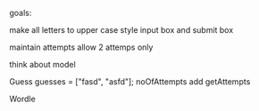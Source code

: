 goals:

make all letters to upper case
style input box and submit box

maintain attempts
allow 2 attemps only

think about model

Guess
guesses = ["fasd", "asfd"];
noOfAttempts
add
getAttempts



Wordle 
 

